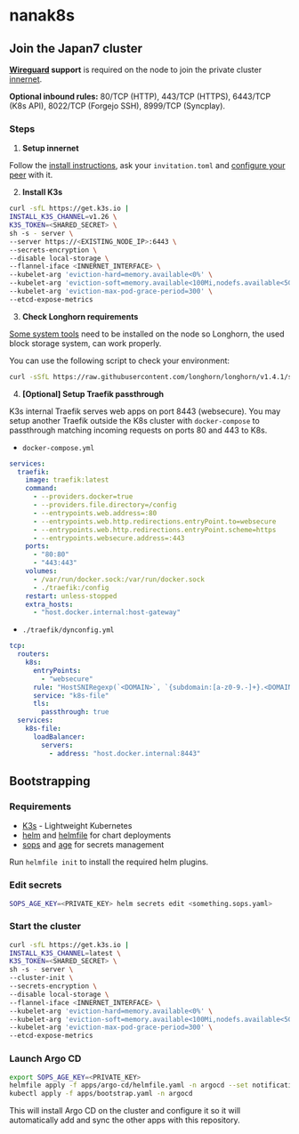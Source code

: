 # nanak8s

## Join the Japan7 cluster

**[Wireguard](https://www.wireguard.com/install/) support** is required on the node to join the private cluster [innernet](https://github.com/tonarino/innernet).

**Optional inbound rules:** 80/TCP (HTTP), 443/TCP (HTTPS), 6443/TCP (K8s API), 8022/TCP (Forgejo SSH), 8999/TCP (Syncplay).

### Steps

1. **Setup innernet**

Follow the [install instructions](https://github.com/tonarino/innernet#installation), ask your `invitation.toml` and [configure your peer](https://github.com/tonarino/innernet#peer-initialization) with it.

2. **Install K3s**

```sh
curl -sfL https://get.k3s.io |
INSTALL_K3S_CHANNEL=v1.26 \
K3S_TOKEN=<SHARED_SECRET> \
sh -s - server \
--server https://<EXISTING_NODE_IP>:6443 \
--secrets-encryption \
--disable local-storage \
--flannel-iface <INNERNET_INTERFACE> \
--kubelet-arg 'eviction-hard=memory.available<0%' \
--kubelet-arg 'eviction-soft=memory.available<100Mi,nodefs.available<5Gi,nodefs.inodesFree<5%,imagefs.available<5Gi' \
--kubelet-arg 'eviction-max-pod-grace-period=300' \
--etcd-expose-metrics
```

3. **Check Longhorn requirements**

[Some system tools](https://longhorn.io/docs/1.4.1/deploy/install/#installation-requirements) need to be installed on the node so Longhorn, the used block storage system, can work properly.

You can use the following script to check your environment:

```sh
curl -sSfL https://raw.githubusercontent.com/longhorn/longhorn/v1.4.1/scripts/environment_check.sh | bash
```

4. **[Optional] Setup Traefik passthrough**

K3s internal Traefik serves web apps on port 8443 (websecure). You may setup another Traefik outside the K8s cluster with `docker-compose` to passthrough matching incoming requests on ports 80 and 443 to K8s.

- `docker-compose.yml`

```yaml
services:
  traefik:
    image: traefik:latest
    command:
      - --providers.docker=true
      - --providers.file.directory=/config
      - --entrypoints.web.address=:80
      - --entrypoints.web.http.redirections.entryPoint.to=websecure
      - --entrypoints.web.http.redirections.entryPoint.scheme=https
      - --entrypoints.websecure.address=:443
    ports:
      - "80:80"
      - "443:443"
    volumes:
      - /var/run/docker.sock:/var/run/docker.sock
      - ./traefik:/config
    restart: unless-stopped
    extra_hosts:
      - "host.docker.internal:host-gateway"
```

- `./traefik/dynconfig.yml`

```yaml
tcp:
  routers:
    k8s:
      entryPoints:
        - "websecure"
      rule: "HostSNIRegexp(`<DOMAIN>`, `{subdomain:[a-z0-9.-]+}.<DOMAIN>`)"
      service: "k8s-file"
      tls:
        passthrough: true
  services:
    k8s-file:
      loadBalancer:
        servers:
          - address: "host.docker.internal:8443"
```

## Bootstrapping

### Requirements

- [K3s](https://docs.k3s.io/) - Lightweight Kubernetes
- [helm](https://helm.sh/) and [helmfile](https://helmfile.readthedocs.io/en/latest/) for chart deployments
- [sops](https://github.com/mozilla/sops) and [age](https://github.com/FiloSottile/age) for secrets management

Run `helmfile init` to install the required helm plugins.

### Edit secrets

```sh
SOPS_AGE_KEY=<PRIVATE_KEY> helm secrets edit <something.sops.yaml>
```

### Start the cluster

```sh
curl -sfL https://get.k3s.io |
INSTALL_K3S_CHANNEL=latest \
K3S_TOKEN=<SHARED_SECRET> \
sh -s - server \
--cluster-init \
--secrets-encryption \
--disable local-storage \
--flannel-iface <INNERNET_INTERFACE> \
--kubelet-arg 'eviction-hard=memory.available<0%' \
--kubelet-arg 'eviction-soft=memory.available<100Mi,nodefs.available<5Gi,nodefs.inodesFree<5%,imagefs.available<5Gi' \
--kubelet-arg 'eviction-max-pod-grace-period=300' \
--etcd-expose-metrics
```

### Launch Argo CD

```sh
export SOPS_AGE_KEY=<PRIVATE_KEY>
helmfile apply -f apps/argo-cd/helmfile.yaml -n argocd --set notifications.enabled=false
kubectl apply -f apps/bootstrap.yaml -n argocd
```

This will install Argo CD on the cluster and configure it so it will automatically add and sync the other apps with this repository.
